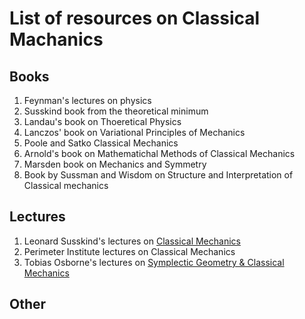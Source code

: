   # List of resources on Classical Machanics

  ## Books
  1. Feynman's lectures on physics 
  2. Susskind book from the theoretical minimum
  3. Landau's book on Thoeretical Physics
  4. Lanczos' book on Variational Principles of Mechanics
  5. Poole and Satko Classical Mechanics
  6. Arnold's book on Mathematichal Methods of Classical Mechanics
  7. Marsden book on Mechanics and Symmetry
  8. Book by Sussman and Wisdom on Structure and Interpretation of Classical mechanics

  ## Lectures
  1. Leonard Susskind's lectures on [Classical Mechanics](https://www.youtube.com/playlist?list=PL47F408D36D4CF129)
  2. Perimeter Institute lectures on Classical Mechanics
  3. Tobias Osborne's lectures on [Symplectic Geometry & Classical Mechanics](https://www.youtube.com/playlist?list=PLDfPUNusx1EoVnrQcCRishydtNBYU6A0c)

  ## Other
